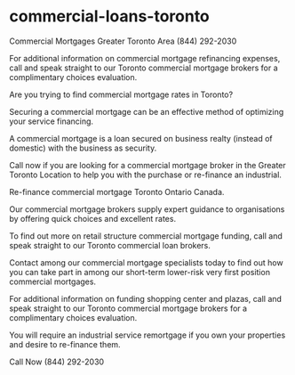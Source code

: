 # commercial-loans-toronto
Commercial Mortgages Greater Toronto Area (844) 292-2030

For additional information on commercial mortgage refinancing expenses, call and speak straight to our Toronto commercial mortgage brokers for a complimentary choices evaluation.

Are you trying to find commercial mortgage rates in Toronto?

Securing a commercial mortgage can be an effective method of optimizing your service financing.

A commercial mortgage is a loan secured on business realty (instead of domestic) with the business as security.

Call now if you are looking for a commercial mortgage broker in the Greater Toronto Location to help you with the purchase or re-finance an industrial.

Re-finance commercial mortgage Toronto Ontario Canada.

Our commercial mortgage brokers supply expert guidance to organisations by offering quick choices and excellent rates.

To find out more on retail structure commercial mortgage funding, call and speak straight to our Toronto commercial loan brokers.

Contact among our commercial mortgage specialists today to find out how you can take part in among our short-term lower-risk very first position commercial mortgages.

For additional information on funding shopping center and plazas, call and speak straight to our Toronto commercial mortgage brokers for a complimentary choices evaluation.

You will require an industrial service remortgage if you own your properties and desire to re-finance them.

Call Now (844) 292-2030
